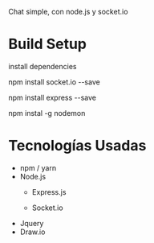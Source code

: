Chat simple, con node.js y socket.io

# Build Setup

install dependencies

npm install socket.io --save

npm install express --save

npm instal -g nodemon

# Tecnologías Usadas
  + npm / yarn
  + Node.js
      * Express.js
      
      * Socket.io
  + Jquery
  + Draw.io
